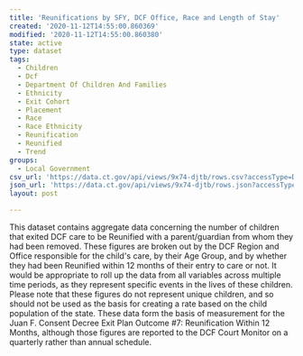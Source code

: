 ```yaml
---
title: 'Reunifications by SFY, DCF Office, Race and Length of Stay'
created: '2020-11-12T14:55:00.860369'
modified: '2020-11-12T14:55:00.860380'
state: active
type: dataset
tags:
  - Children
  - Dcf
  - Department Of Children And Families
  - Ethnicity
  - Exit Cohort
  - Placement
  - Race
  - Race Ethnicity
  - Reunification
  - Reunified
  - Trend
groups:
  - Local Government
csv_url: 'https://data.ct.gov/api/views/9x74-djtb/rows.csv?accessType=DOWNLOAD'
json_url: 'https://data.ct.gov/api/views/9x74-djtb/rows.json?accessType=DOWNLOAD'
layout: post

---
```

This dataset contains aggregate data concerning the number of children that exited DCF care to be Reunified with a parent/guardian from whom they had been removed.  These figures are broken out by the DCF Region and Office responsible for the child's care, by their Age Group, and by whether they had been Reunified within 12 months of their entry to care or not.  It would be appropriate to roll up the data from all variables across multiple time periods, as they represent specific events in the lives of these children.  Please note that these figures do not represent unique children, and so should not be used as the basis for creating a rate based on the child population of the state.  These data form the basis of measurement for the Juan F. Consent Decree Exit Plan Outcome #7: Reunification Within 12 Months, although those figures are reported to the DCF Court Monitor on a quarterly rather than annual schedule.
